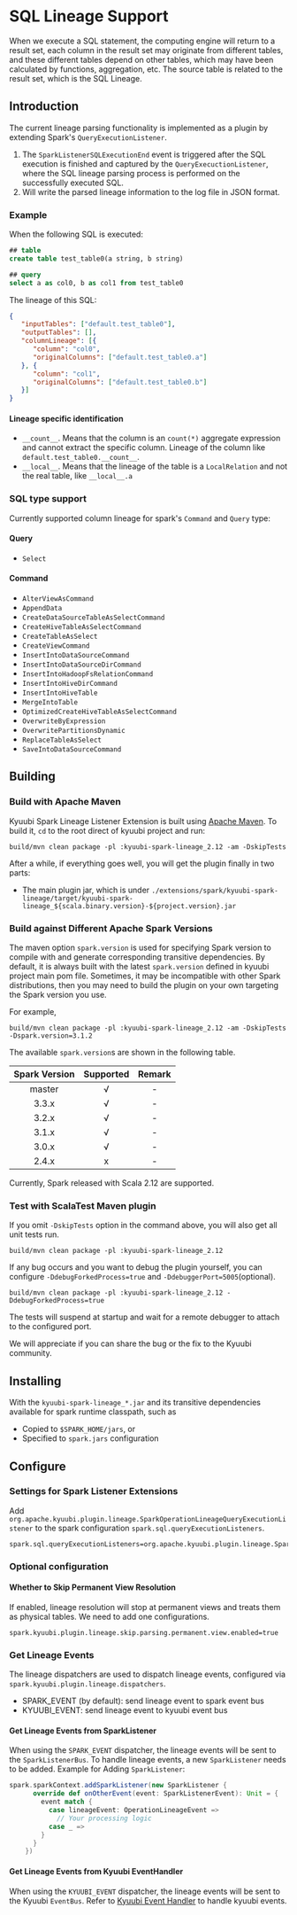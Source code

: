 <!--
- Licensed to the Apache Software Foundation (ASF) under one or more
- contributor license agreements.  See the NOTICE file distributed with
- this work for additional information regarding copyright ownership.
- The ASF licenses this file to You under the Apache License, Version 2.0
- (the "License"); you may not use this file except in compliance with
- the License.  You may obtain a copy of the License at
-
-   http://www.apache.org/licenses/LICENSE-2.0
-
- Unless required by applicable law or agreed to in writing, software
- distributed under the License is distributed on an "AS IS" BASIS,
- WITHOUT WARRANTIES OR CONDITIONS OF ANY KIND, either express or implied.
- See the License for the specific language governing permissions and
- limitations under the License.
-->

# SQL Lineage Support

When we execute a SQL statement, the computing engine will return to a result set,
each column in the result set may originate from different tables, and these different
tables depend on other tables, which may have been calculated by functions, aggregation, etc.
The source table is related to the result set, which is the SQL Lineage.

## Introduction

The current lineage parsing functionality is implemented as a plugin by extending Spark's `QueryExecutionListener`.
1. The `SparkListenerSQLExecutionEnd` event is triggered after the SQL execution is finished and captured by the `QueryExecuctionListener`,
where the SQL lineage parsing process is performed on the successfully executed SQL.
2. Will write the parsed lineage information to the log file in JSON format.

### Example

When the following SQL is executed:

```sql
## table
create table test_table0(a string, b string)

## query
select a as col0, b as col1 from test_table0
```

The lineage of this SQL:

```json
{
   "inputTables": ["default.test_table0"],
   "outputTables": [],
   "columnLineage": [{
      "column": "col0",
      "originalColumns": ["default.test_table0.a"]
   }, {
      "column": "col1",
      "originalColumns": ["default.test_table0.b"]
   }]
}
```

#### Lineage specific identification

- `__count__`. Means that the column is an `count(*)` aggregate expression
  and cannot extract the specific column. Lineage of the column
  like `default.test_table0.__count__`.
- `__local__`. Means that the lineage of the table is a `LocalRelation` and not the real table,
  like `__local__.a`

### SQL type support

Currently supported column lineage for spark's `Command` and `Query` type:

#### Query

- `Select`

#### Command

- `AlterViewAsCommand`
- `AppendData`
- `CreateDataSourceTableAsSelectCommand`
- `CreateHiveTableAsSelectCommand`
- `CreateTableAsSelect`
- `CreateViewCommand`
- `InsertIntoDataSourceCommand`
- `InsertIntoDataSourceDirCommand`
- `InsertIntoHadoopFsRelationCommand`
- `InsertIntoHiveDirCommand`
- `InsertIntoHiveTable`
- `MergeIntoTable`
- `OptimizedCreateHiveTableAsSelectCommand`
- `OverwriteByExpression`
- `OverwritePartitionsDynamic`
- `ReplaceTableAsSelect`
- `SaveIntoDataSourceCommand`

## Building

### Build with Apache Maven

Kyuubi Spark Lineage Listener Extension is built using [Apache Maven](https://maven.apache.org).
To build it, `cd` to the root direct of kyuubi project and run:

```shell
build/mvn clean package -pl :kyuubi-spark-lineage_2.12 -am -DskipTests
```

After a while, if everything goes well, you will get the plugin finally in two parts:

- The main plugin jar, which is under `./extensions/spark/kyuubi-spark-lineage/target/kyuubi-spark-lineage_${scala.binary.version}-${project.version}.jar`

### Build against Different Apache Spark Versions

The maven option `spark.version` is used for specifying Spark version to compile with and generate corresponding transitive dependencies.
By default, it is always built with the latest `spark.version` defined in kyuubi project main pom file.
Sometimes, it may be incompatible with other Spark distributions, then you may need to build the plugin on your own targeting the Spark version you use.

For example,

```shell
build/mvn clean package -pl :kyuubi-spark-lineage_2.12 -am -DskipTests -Dspark.version=3.1.2
```

The available `spark.version`s are shown in the following table.

| Spark Version | Supported | Remark |
|:-------------:|:---------:|:------:|
|    master     |     √     |   -    |
|     3.3.x     |     √     |   -    |
|     3.2.x     |     √     |   -    |
|     3.1.x     |     √     |   -    |
|     3.0.x     |     √     |   -    |
|     2.4.x     |     x     |   -    |

Currently, Spark released with Scala 2.12 are supported.

### Test with ScalaTest Maven plugin

If you omit `-DskipTests` option in the command above, you will also get all unit tests run.

```shell
build/mvn clean package -pl :kyuubi-spark-lineage_2.12
```

If any bug occurs and you want to debug the plugin yourself, you can configure `-DdebugForkedProcess=true` and `-DdebuggerPort=5005`(optional).

```shell
build/mvn clean package -pl :kyuubi-spark-lineage_2.12 -DdebugForkedProcess=true
```

The tests will suspend at startup and wait for a remote debugger to attach to the configured port.

We will appreciate if you can share the bug or the fix to the Kyuubi community.

## Installing

With the `kyuubi-spark-lineage_*.jar` and its transitive dependencies available for spark runtime classpath, such as
- Copied to `$SPARK_HOME/jars`, or
- Specified to `spark.jars` configuration

## Configure

### Settings for Spark Listener Extensions

Add `org.apache.kyuubi.plugin.lineage.SparkOperationLineageQueryExecutionListener` to the spark configuration `spark.sql.queryExecutionListeners`.

```properties
spark.sql.queryExecutionListeners=org.apache.kyuubi.plugin.lineage.SparkOperationLineageQueryExecutionListener
```

### Optional configuration

#### Whether to Skip Permanent View Resolution

If enabled, lineage resolution will stop at permanent views and treats them as physical tables. We need
to add one configurations.

```properties
spark.kyuubi.plugin.lineage.skip.parsing.permanent.view.enabled=true
```

### Get Lineage Events

The lineage dispatchers are used to dispatch lineage events, configured via `spark.kyuubi.plugin.lineage.dispatchers`.

<ul>
  <li>SPARK_EVENT (by default): send lineage event to spark event bus</li>
  <li>KYUUBI_EVENT: send lineage event to kyuubi event bus</li>
</ul>

#### Get Lineage Events from SparkListener

When using the `SPARK_EVENT` dispatcher, the lineage events will be sent to the `SparkListenerBus`. To handle lineage events, a new `SparkListener` needs to be added.
Example for Adding `SparkListener`:

```scala
spark.sparkContext.addSparkListener(new SparkListener {
      override def onOtherEvent(event: SparkListenerEvent): Unit = {
        event match {
          case lineageEvent: OperationLineageEvent =>
            // Your processing logic
          case _ =>
        }
      }
    })
```

#### Get Lineage Events from Kyuubi EventHandler

When using the `KYUUBI_EVENT` dispatcher, the lineage events will be sent to the Kyuubi `EventBus`. Refer to [Kyuubi Event Handler](../../server/events) to handle kyuubi events.
